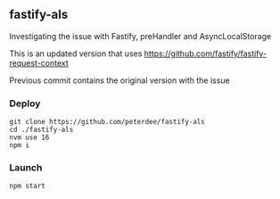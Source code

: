 ## fastify-als

Investigating the issue with Fastify, preHandler and AsyncLocalStorage

This is an updated version that uses https://github.com/fastify/fastify-request-context

Previous commit contains the original version with the issue

### Deploy
```shell script
git clone https://github.com/peterdee/fastify-als
cd ./fastify-als
nvm use 16
npm i
```

### Launch

```shell script
npm start
```
